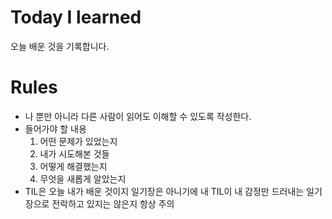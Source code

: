 # Today I learned
오늘 배운 것을 기록합니다. 

# Rules
- 나 뿐만 아니라 다른 사람이 읽어도 이해할 수 있도록 작성한다. 
- 들어가야 할 내용
	1. 어떤 문제가 있었는지
	2. 내가 시도해본 것들
	3. 어떻게 해결했는지
	4. 무엇을 새롭게 알았는지
- TIL은 오늘 내가 배운 것이지 일기장은 아니기에 내 TIL이 내 감정만 드러내는 일기장으로 전락하고 있지는 않은지 항상 주의